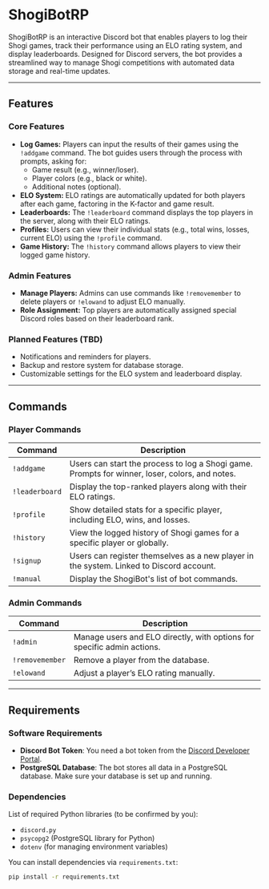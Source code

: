 # ShogiBotRP

ShogiBotRP is an interactive Discord bot that enables players to log their Shogi games, track their performance using an ELO rating system, and display leaderboards. Designed for Discord servers, the bot provides a streamlined way to manage Shogi competitions with automated data storage and real-time updates.

---

## Features

### **Core Features**
- **Log Games:** Players can input the results of their games using the `!addgame` command. The bot guides users through the process with prompts, asking for:
  - Game result (e.g., winner/loser).
  - Player colors (e.g., black or white).
  - Additional notes (optional).
- **ELO System:** ELO ratings are automatically updated for both players after each game, factoring in the K-factor and game result.
- **Leaderboards:** The `!leaderboard` command displays the top players in the server, along with their ELO ratings.
- **Profiles:** Users can view their individual stats (e.g., total wins, losses, current ELO) using the `!profile` command.
- **Game History:** The `!history` command allows players to view their logged game history.

### **Admin Features**
- **Manage Players:** Admins can use commands like `!removemember` to delete players or `!elowand` to adjust ELO manually.
- **Role Assignment:** Top players are automatically assigned special Discord roles based on their leaderboard rank.

### **Planned Features (TBD)**
- Notifications and reminders for players.
- Backup and restore system for database storage.
- Customizable settings for the ELO system and leaderboard display.

---

## Commands

### **Player Commands**
| Command         | Description                                                                                    |
|-----------------|------------------------------------------------------------------------------------------------|
| `!addgame`      | Users can start the process to log a Shogi game. Prompts for winner, loser, colors, and notes. |
| `!leaderboard`  | Display the top-ranked players along with their ELO ratings.                                   |
| `!profile`      | Show detailed stats for a specific player, including ELO, wins, and losses.                    |
| `!history`      | View the logged history of Shogi games for a specific player or globally.                      |
| `!signup`       | Users can register themselves as a new player in the system. Linked to Discord account.        |
| `!manual`       | Display the ShogiBot's list of bot commands.                                                   |

### **Admin Commands**
| Command         | Description                                                |
|-----------------|------------------------------------------------------------|
| `!admin`        | Manage users and ELO directly, with options for specific admin actions. |
| `!removemember` | Remove a player from the database.                         |
| `!elowand`      | Adjust a player’s ELO rating manually.                     |

---

## Requirements

### **Software Requirements**
- **Discord Bot Token**: You need a bot token from the [Discord Developer Portal](https://discord.com/developers/applications).
- **PostgreSQL Database**: The bot stores all data in a PostgreSQL database. Make sure your database is set up and running.

### **Dependencies**
List of required Python libraries (to be confirmed by you):
- `discord.py`
- `psycopg2` (PostgreSQL library for Python)
- `dotenv` (for managing environment variables)

You can install dependencies via `requirements.txt`:
```bash
pip install -r requirements.txt
